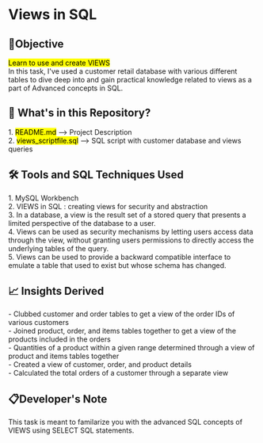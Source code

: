 <h1>Views in SQL</h1>

<h2>📌Objective</h2>
<mark>Learn to use and create VIEWS</mark><br>
In this task, I've used a customer retail database with various different tables to dive deep into and gain practical knowledge related to views as a part of Advanced concepts in SQL.


<h2> 📁 What's in this Repository? </h2>
1. <mark>README.md</mark> --> Project Description <br>
2. <mark>views_scriptfile.sql</mark> --> SQL script with customer database and views queries

<h2>🛠️ Tools and SQL Techniques Used</h2>
1. MySQL Workbench <br>
2. VIEWS in SQL : creating views for security and abstraction <br>
3. In a database, a view is the result set of a stored query that presents a limited perspective of the database to a user. <br>
4. Views can be used as security mechanisms by letting users access data through the view, without granting users permissions to directly access the underlying tables of the query. <br>
5. Views can be used to provide a backward compatible interface to emulate a table that used to exist but whose schema has changed. <br>
      
<h2> 📈 Insights Derived </h2>
- Clubbed customer and order tables to get a view of the order IDs of various customers <br>
- Joined product, order, and items tables together to get a view of the products included in the orders<br>
- Quantities of a product within a given range determined through a view of product and items tables together<br>
- Created a view of customer, order, and product details<br>
- Calculated the total orders of a customer through a separate view<br>


<h2>📋Developer's Note</h2>
This task is meant to familarize you with the advanced SQL concepts of VIEWS using SELECT SQL statements.
